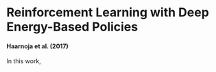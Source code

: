 # Reinforcement Learning with Deep Energy-Based Policies
#### Haarnoja et al. (2017)

In this work, 
